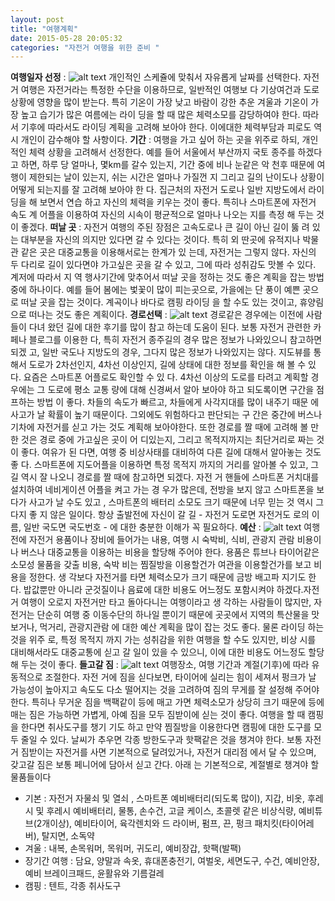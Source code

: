 ```yaml
---
layout: post
title: "여행계획"
date: 2015-05-28 20:05:32
categories: "자전거 여행을 위한 준비 "
---
```

**여행일자 선정** :
![alt text](http://postfiles14.naver.net/20130817_61/hoseoblog_1376729822897PaXM6_JPEG/smashingmagazine_com_20130816_163900.jpg?type=w1)
개인적인 스케쥴에 맞춰서 자유롭게 날짜를 선택한다.
자전거 여행은 자전거라는 특정한 수단을 이용하므로, 일반적인 여행보
다 기상여건과 도로상황에 영향을 많이 받는다. 특히 기온이 가장 낮고 
바람이 강한 추운 겨울과 기온이 가장 높고 습기가 많은 여름에는 라이
딩을 할 때 많은 체력소모를 감당하여야 한다. 따라서 기후에 따라서도 
라이딩 계획을 고려해 보아야 한다. 이에대한 체력부담과 피로도 역시 
개인이 감수해야 할 사항이다.
**기간** : 여행을 가고 싶어 하는 곳을 위주로 하되, 개인적인 체력 상황을 
고려해서 선정한다. 예를 들어 서울에서 부산까지 국토 종주를 하겠다고 
하면, 하루 당 얼마나, 몇km를 갈수 있는지, 기간 중에 비나 눈같은 악
천후 때문에 여행이 제한되는 날이 있는지, 쉬는 시간은 얼마나 가질껀
지 그리고 길의 난이도나 상황이 어떻게 되는지를 잘 고려해 보아야 한
다. 집근처의 자전거 도로나 일반 지방도에서 라이딩을 해 보면서 연습
하고 자신의 체력을 키우는 것이 좋다. 특히나 스마트폰에 자전거 속도
계 어플을 이용하여 자신의 시속이 평균적으로 얼마나 나오는 지를 측정
해 두는 것이 좋겠다.
**떠날 곳** : 자전거 여행의 주된 장점은 고속도로나 큰 길이 아닌 길이 뚫
려 있는 대부분을 자신의 의지만 있다면 갈 수 있다는 것이다. 특히 외
딴곳에 유적지나 박물관 같은 곳은 대중교통을 이용해서로는 한계가 있
는데, 자전거는 그렇지 않다. 자신의 두 다리로 길이 있다면야 가고싶은 
곳을 갈 수 있고, 그에 따라 성취감도 맛볼 수 있다. 계저에 따라서 지
역 행사기간에 맞추어서 떠날 곳을 정하는 것도 좋은 계획을 잡는 방법 
중에 하나이다. 예를 들어 봄에는 벛꽃이 많이 피는곳으로, 가을에는 단
풍이 예쁜 곳으로 떠날 곳을 잡는 것이다. 계곡이나 바다로 캠핑 라이딩
을 할 수도 있는 것이고, 휴양림으로 떠나는 것도 좋은 계획이다.
**경로선택** : 
![alt text](http://cafeptthumb1.phinf.naver.net/20120309_266/8291yk_1331263047935LpsAw_JPEG/DK028-1.jpg?type=w740)
경로같은 경우에는 이전에 사람들이 다녀 왔던 길에 대한 후기를 많이 
참고 하는데 도움이 된다. 보통 자전거 관련한 카페나 블로그를 이용한
다, 특히 자전거 종주길의 경우 많은 정보가 나와있으니 참고하면 되겠
고, 일반 국도나 지방도의 경우, 그다지 많은 정보가 나와있지는 않다. 
지도뷰를 통해서 도로가 2차선인지, 4차선 이상인지, 길에 상태에 대한 
정보를 확인을 해 볼 수 있다. 요즘은 스마트폰 어플로도 확인할 수 있
다. 4차선 이상의 도로를 타려고 계획할 경우에는 그 도로에 평소 교통
량에 대해 신경써서 알아 보아야 하고 되도록이면 구간을 점프하는 방법
이 좋다. 차들의 속도가 빠르고, 차들에게 사각지대를 많이 내주기 때문
에 사고가 날 확률이 높기 때문이다. 그외에도 위험하다고 판단되는 구
간은 중간에 버스나 기차에 자전거를 싣고 가는 것도 계획해 보아야한다.
또한 경로를 짤 때에 고려해 볼 만한 것은 경로 중에 가고싶은 곳이 어
디있는지, 그리고 목적지까지는 최단거리로 짜는 것이 좋다. 여유가 된
다면, 여행 중 비상사태를 대비하여 다른 길에 대해서 알아놓는 것도 좋
다. 스마트폰에 지도어플을 이용하면 특정 목적지 까지의 거리를 알아볼 
수 있고, 그 길 역시 잘 나오니 경로를 짤 때에 참고하면 되겠다. 자전
거 핸들에 스마트폰 거치대를 설치하여 네비게이션 어플을 켜고 가는 경
우가 많은데, 전방을 보지 않고 스마트폰을 보다가 사고가 날 수도 있고
, 스마트폰의 배터리 소모도 크기 때문에 너무 믿는 것 역시 그다지 좋
지 않은 일이다. 항상 출발전에 자신이 갈 길 - 자전거 도로면 자전거도
로의 이름, 일반 국도면 국도번호 - 에 대한 충분한 이해가 꼭 필요하다.
**예산** : 
![alt text](http://postfiles14.naver.net/20130519_125/imlady01_1368975040646f1NW6_PNG/B5BFC0FC2.png?type=w3)
 여행 전에 자전거 용품이나 장비에 들어가는 내용, 여행 시 숙박비, 
식비, 관광지 관람 비용이나 버스나 대중교통을 이용하는 비용을 할당해 
주어야 한다. 용품은 튜브나 타이어같은 소모성 물품을 갖출 비용, 숙박
비는 찜질방을 이용할건가 여관을 이용할건가를 보고 비용을 정한다. 생
각보다 자전거를 타면 체력소모가 크기 때문에 금방 배고파 지기도 한다.
 밥값뿐만 아니라 군것질이나 음료에 대한 비용도 어느정도 포함시켜야 
하겠다.자전거 여행이 오로지 자전거만 타고 돌아다니는 여행이라고 생
각하는 사람들이 많지만, 자전거는 단순히 여행 중 이동수단의 하나일 
뿐이기 때문에 곳곳에서 지역의 특산물을 맛보거나, 먹거리, 관광지관람
에 대한 예산 계획을 많이 잡는 것도 좋다. 물론 라이딩 하는 것을 위주
로, 특정 목적지 까지 가는 성취감을 위한 여행을 할 수도 있지만, 비상
시를 대비해서라도 대중교통에 싣고 갈 일이 있을 수 있으니, 이에 대한 
비용도 어느정도 할당해 두는 것이 좋다. 
**들고갈 짐** :
![alt text](http://postfiles5.naver.net/20150329_116/jsiis_1427564949171rYCXI_JPEG/7.jpg?type=w3)
 여행장소, 여행 기간과 계절(기후)에 따라 유동적으로 조절한다. 자전
거에 짐을 싣다보면, 타이어에 실리는 힘이 세져서 펑크가 날 가능성이 
높아지고 속도도 다소 떨어지는 것을 고려하여 짐의 무게를 잘 설정해 
주어야 한다. 특히나 무거운 짐을 백팩같이 등에 매고 가면 체력소모가 
상당히 크기 때문에 등에 매는 짐은 가능하면 가볍게, 아예 짐을 모두 
짐받이에 싣는 것이 좋다. 여행을 할 때 캠핑을 한다면 취사도구를 챙기
기도 하고 만약 찜질방을 이용한다면 캠핑에 대한 도구를 모두 줄일 수 
있다. 날씨가 추우면 각종 방한도구과 핫팩같은 것을 챙겨야 한다. 보통 
자전거 짐받이는 자전거를 사면 기본적으로 달려있거나, 자전거 대리점
에서 달 수 있으며, 갖고갈 짐은 보통 페니어에 담아서 싣고 간다. 아래
는 기본적으로, 계절별로 챙겨야 할 물품들이다
- 기본 : 자전거 자물쇠 및 열쇠 , 스마트폰 예비배터리(되도록 많이), 
지갑, 비옷, 후레시 및 후레시 예비배터리, 물통, 손수건, 고글 케이스, 
초콜렛 같은 비상식량, 예비튜브(2개이상), 예비타이어, 육각렌치와 드
라이버, 펌프, 끈, 펑크 패치킷(타이어레버), 탈지면, 소독약
- 겨울 : 내복, 손목워머, 목워머, 귀도리, 예비장갑, 핫팩(발팩)
- 장기간 여행 : 담요, 양말과 속옷, 휴대폰충전기, 여벌옷, 세면도구, 
수건, 예비안장, 예비 브레이크패드, 윤활유와 기름걸레
- 캠핑 : 텐트, 각종 취사도구

